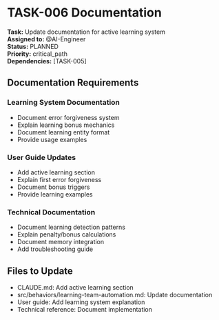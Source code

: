 # TASK-006 Documentation

**Task:** Update documentation for active learning system  
**Assigned to:** @AI-Engineer  
**Status:** PLANNED  
**Priority:** critical_path  
**Dependencies:** [TASK-005]

## Documentation Requirements

### Learning System Documentation
- Document error forgiveness system
- Explain learning bonus mechanics
- Document learning entity format
- Provide usage examples

### User Guide Updates
- Add active learning section
- Explain first error forgiveness
- Document bonus triggers
- Provide learning examples

### Technical Documentation
- Document learning detection patterns
- Explain penalty/bonus calculations
- Document memory integration
- Add troubleshooting guide

## Files to Update

- CLAUDE.md: Add active learning section
- src/behaviors/learning-team-automation.md: Update documentation
- User guide: Add learning system explanation
- Technical reference: Document implementation